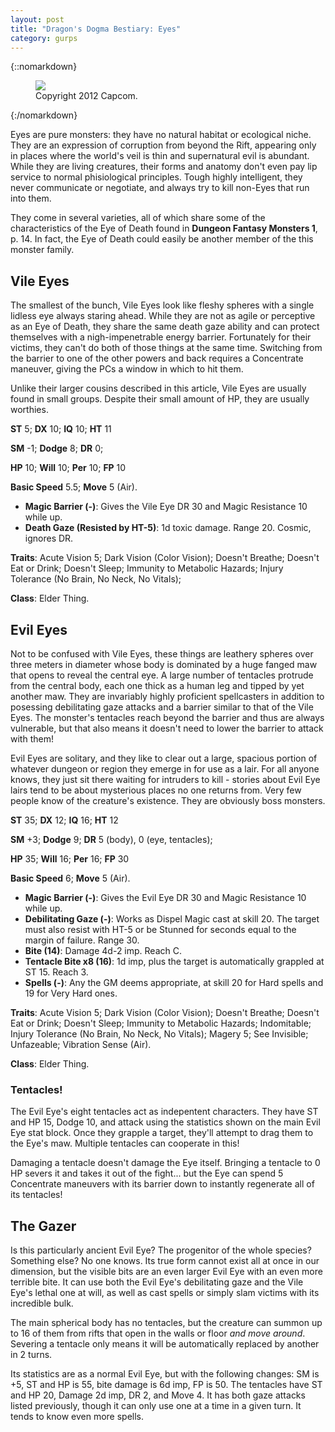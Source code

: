 ```yaml
---
layout: post
title: "Dragon's Dogma Bestiary: Eyes"
category: gurps
---
```


{::nomarkdown}
<figure>
  <img src="{{ "/assets/DDENEMIES.jpg" | absolute_url }}"/>
  <figcaption>Copyright 2012 Capcom.</figcaption>
</figure>
{:/nomarkdown}

Eyes are pure monsters: they have no natural habitat or ecological niche. They
are an expression of corruption from beyond the Rift, appearing only in places
where the world's veil is thin and supernatural evil is abundant. While they are
living creatures, their forms and anatomy don't even pay lip service to normal
phisiological principles. Tough highly intelligent, they never communicate or
negotiate, and always try to kill non-Eyes that run into them.

They come in several varieties, all of which share some of the characteristics
of the Eye of Death found in **Dungeon Fantasy Monsters 1**, p. 14. In fact, the
Eye of Death could easily be another member of the this monster family.

## Vile Eyes

The smallest of the bunch, Vile Eyes look like fleshy spheres with a single
lidless eye always staring ahead. While they are not as agile or perceptive as
an Eye of Death, they share the same death gaze ability and can protect
themselves with a nigh-impenetrable energy barrier. Fortunately for their
victims, they can't do both of those things at the same time. Switching from the
barrier to one of the other powers and back requires a Concentrate maneuver,
giving the PCs a window in which to hit them.

Unlike their larger cousins described in this article, Vile Eyes are usually
found in small groups. Despite their small amount of HP, they are usually
worthies.

**ST** 5; **DX** 10; **IQ** 10; **HT** 11

**SM** -1; **Dodge** 8; **DR** 0;

**HP** 10; **Will** 10; **Per** 10; **FP** 10

**Basic Speed** 5.5; **Move** 5 (Air).

- **Magic Barrier (-)**: Gives the Vile Eye DR 30 and Magic Resistance 10 while
  up.
- **Death Gaze (Resisted by HT-5)**: 1d toxic damage. Range 20. Cosmic, ignores
  DR.

**Traits**: Acute Vision 5; Dark Vision (Color Vision); Doesn't Breathe; Doesn't
Eat or Drink; Doesn't Sleep; Immunity to Metabolic Hazards; Injury Tolerance (No
Brain, No Neck, No Vitals);

**Class**: Elder Thing.

## Evil Eyes

Not to be confused with Vile Eyes, these things are leathery spheres over three
meters in diameter whose body is dominated by a huge fanged maw that opens to
reveal the central eye. A large number of tentacles protrude from the central
body, each one thick as a human leg and tipped by yet another maw. They are
invariably highly proficient spellcasters in addition to posessing debilitating
gaze attacks and a barrier similar to that of the Vile Eyes. The monster's
tentacles reach beyond the barrier and thus are always vulnerable, but that also
means it doesn't need to lower the barrier to attack with them!

Evil Eyes are solitary, and they like to clear out a large, spacious portion of
whatever dungeon or region they emerge in for use as a lair. For all anyone
knows, they just sit there waiting for intruders to kill - stories about Evil
Eye lairs tend to be about mysterious places no one returns from. Very few
people know of the creature's existence. They are obviously boss monsters.

**ST** 35; **DX** 12; **IQ** 16; **HT** 12

**SM** +3; **Dodge** 9; **DR** 5 (body), 0 (eye, tentacles);

**HP** 35; **Will** 16; **Per** 16; **FP** 30

**Basic Speed** 6; **Move** 5 (Air).

- **Magic Barrier (-)**: Gives the Evil Eye DR 30 and Magic Resistance 10 while
  up.
- **Debilitating Gaze (-)**: Works as Dispel Magic cast at skill 20. The target
  must also resist with HT-5 or be Stunned for seconds equal to the margin of
  failure. Range 30.
- **Bite (14)**: Damage 4d-2 imp. Reach C.
- **Tentacle Bite x8 (16)**: 1d imp, plus the target is automatically grappled
  at ST 15. Reach 3.
- **Spells (-)**: Any the GM deems appropriate, at skill 20 for Hard spells and
  19 for Very Hard ones.

**Traits**: Acute Vision 5; Dark Vision (Color Vision); Doesn't Breathe; Doesn't
Eat or Drink; Doesn't Sleep; Immunity to Metabolic Hazards; Indomitable; Injury
Tolerance (No Brain, No Neck, No Vitals); Magery 5; See Invisible; Unfazeable;
Vibration Sense (Air).

**Class**: Elder Thing.

### Tentacles!

The Evil Eye's eight tentacles act as indepentent characters. They have ST and
HP 15, Dodge 10, and attack using the statistics shown on the main Evil Eye stat
block. Once they grapple a target, they'll attempt to drag them to the Eye's
maw. Multiple tentacles can cooperate in this!

Damaging a tentacle doesn't damage the Eye itself. Bringing a tentacle to 0 HP
severs it and takes it out of the fight... but the Eye can spend 5 Concentrate
maneuvers with its barrier down to instantly regenerate all of its tentacles!

## The Gazer

Is this particularly ancient Evil Eye? The progenitor of the whole species?
Something else? No one knows. Its true form cannot exist all at once in our
dimension, but the visible bits are an even larger Evil Eye with an even more
terrible bite. It can use both the Evil Eye's debilitating gaze and the Vile
Eye's lethal one at will, as well as cast spells or simply slam victims with its
incredible bulk.

The main spherical body has no tentacles, but the creature can summon up to 16
of them from rifts that open in the walls or floor _and move around_. Severing a
tentacle only means it will be automatically replaced by another in 2 turns.

Its statistics are as a normal Evil Eye, but with the following changes: SM is
+5, ST and HP is 55, bite damage is 6d imp, FP is 50. The tentacles have ST and
HP 20, Damage 2d imp, DR 2, and Move 4. It has both gaze attacks listed
previously, though it can only use one at a time in a given turn. It tends to
know even more spells.
